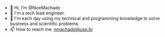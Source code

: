 - 👋 Hi, I’m @NoeMachado
- 👀 I'm a tech lead engineer.
- 🌱 I'm each day using my technical and programming knowledge to solve business and scientific problems.
- 📫 How to reach me: nmachado@usp.br

<!---
NoeMachado/NoeMachado is a ✨ special ✨ repository because its `README.md` (this file) appears on your GitHub profile.
You can click the Preview link to take a look at your changes.
--->
